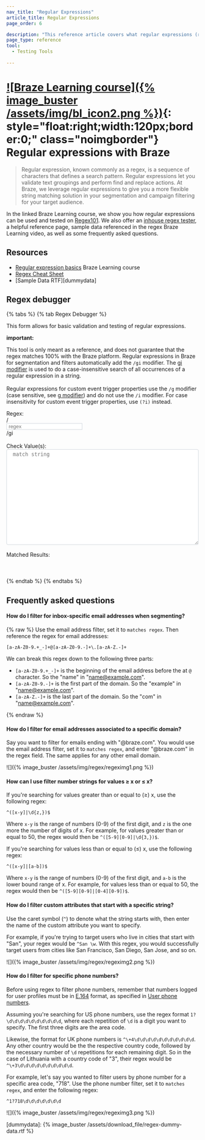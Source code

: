 ```yaml
---
nav_title: "Regular Expressions"
article_title: Regular Expressions
page_order: 6

description: "This reference article covers what regular expressions (regex) are, how to begin using them, and offers debugger functionality to validate and test regular expressions."
page_type: reference
tool:
  - Testing Tools
  
---
```


# [![Braze Learning course]({% image_buster /assets/img/bl_icon2.png %})](https://learning.braze.com/regular-expression-basics-for-braze){: style="float:right;width:120px;border:0;" class="noimgborder"} Regular expressions with Braze

<!--{% multi_lang_include video.html id="3h5Xbhl-TxE" align="right" %}-->

> Regular expression, known commonly as a regex, is a sequence of characters that defines a search pattern. Regular expressions let you validate text groupings and perform find and replace actions. At Braze, we leverage regular expressions to give you a more flexible string matching solution in your segmentation and campaign filtering for your target audience.

In the linked Braze Learning course, we show you how regular expressions can be used and tested on [Regex101][regex]. We also offer an [inhouse regex tester](#regex-debugger), a helpful reference page, sample data referenced in the regex Braze Learning video, as well as some frequently asked questions.

## Resources

- [Regular expression basics](https://learning.braze.com/regular-expression-basics-for-braze) Braze Learning course
- [Regex Cheat Sheet]({{site.baseurl}}/regex_cheat_sheet/)
- <i class="fas fa-file-alt"></i> [Sample Data RTF][dummydata]

## Regex debugger

{% tabs %}
{% tab Regex Debugger %}

This form allows for basic validation and testing of regular expressions.
​
<div class="alert alert-important" role="alert"><div class="alert-msg"> <b>important: </b><br />
<p>This tool is only meant as a reference, and does not guarantee that the regex matches 100% with the Braze platform. Regular expressions in Braze for segmentation and filters automatically add the <code>/gi</code> modifier. The <a href='https://w3schools.sinsixx.com/jsref/jsref_regexp_modifier_gi.asp.htm'>gi modifier</a> is used to do a case-insensitive search of all occurrences of a regular expression in a string. <br><br>Regular expressions for custom event trigger properties use the <code>/g</code> modifier (case sensitive, see <a href='https://www.w3schools.com/jsref/jsref_regexp_g.asp'>g modifier</a>) and do not use the <code>/i</code> modifier. For case insensitivity for custom event trigger properties, use <code>(?i)</code> instead.</p>
</div></div>
<div>
Regex:
​
<div class="input-group">
  <div class="input-group-prepend"><span class="input-group-text">/</span>
  </div>
 <input id="regex_input" value="" class="form-control" placeholder="regex" style="" />
 <div class="input-group-append"><span class="input-group-text">/gi</span>
 </div>
</div>
<br />
Check Value(s): <textarea style="" placeholder="match string" id="regex_text"></textarea><br /><br />
​
Matched Results<span id="reg_count"></span>: <div id="regex_results"></div>
</div>
<style type="text/css">
#regex_text {
  -moz-appearance: textfield-multiline;
  -webkit-appearance: textarea;
  border: 1px solid #ced4da !important;
  overflow: auto;
  padding: 2px;
  resize: both;
  white-space: pre-wrap;
  width:100%;
  height: 250px;
  padding: 5px 15px 5px 1.2em;
  border-radius: 0.25rem;
}
#regex_input {
  border: 1px solid #ced4da !important;
  padding: 0 15px 0 5px;
}
#regex_input.invalid {
  background-color: #f8eef7;
}
.regex_highlight {
  background-color: #66d4b333;
}
#regex_results {
  width: 100%;
  min-height: 2em;
  padding: 5px 15px 5px 0.2em;
}
</style>
<script type="text/javascript">
$( document ).ready(function() {
  function update_inputmatch() {
    var tomatch = $('#regex_input').val();
    var validreg = true;
    $('#regex_input').removeClass('invalid');
    try {
      var regex = new RegExp(tomatch,'gi');
      $('#regex_results').html('');
    } catch(e) {
      $('#regex_input').addClass('invalid');
      validreg = false;
      $('#regex_results').html('Invalid Regular Expression').prepend('&nbsp;&nbsp;&nbsp;');
    }
    if (validreg){
      if ($('#regex_text').val() ) {
        if (tomatch) {
          var input_str = $('#regex_text').val().split(/\r?\n/);
          var input_replaced = [];
          var reg_count = 0;
          for (var i = 0; i < input_str.length; i++) {
            var inp_rep = ''
            var matched = input_str[i].match(regex);
            if (matched) {
              inp_rep = '<i class="far fa-check-square"></i> ';
              reg_count++;
            }
            else {
              inp_rep = '<i class="far fa-square"></i> ';
            }
            inp_rep += input_str[i].replace(regex,'<span class="regex_highlight">$&</span>');
            input_replaced.push(inp_rep)
          }
          if (reg_count) {
            $('#reg_count').html(' (' + reg_count + ')');
          }
          else {
            $('#reg_count').html('');
          }
          $('#regex_results').html(input_replaced.join('<br />'));
        }
      }
      else {
        $('#regex_results').html('');
      }
    }
  }
  $('#regex_input, #regex_text').keyup(function(k){
    update_inputmatch();
  });
});
</script>

{% endtab %}
{% endtabs %}

## Frequently asked questions

#### How do I filter for inbox-specific email addresses when segmenting?

{% raw %}
Use the email address filter, set it to `matches regex`. Then reference the regex for email addresses:

```
[a-zA-Z0-9.+_-]+@[a-zA-Z0-9.-]+\.[a-zA-Z.-]+
```

We can break this regex down to the following three parts:

- `[a-zA-Z0-9.+_-]+` is the beginning of the email address before the at `@` character. So the "name" in "name@example.com".
- `[a-zA-Z0-9.-]+` is the first part of the domain. So the "example" in "name@example.com".
- `[a-zA-Z.-]+` is the last part of the domain. So the "com" in "name@example.com".

{% endraw %}

#### How do I filter for email addresses associated to a specific domain?

Say you want to filter for emails ending with "@braze.com". You would use the email address filter, set it to `matches regex`, and enter "@braze.com" in the regex field. The same applies for any other email domain.

![]({% image_buster /assets/img/regex/regeximg1.png %})

#### How can I use filter number strings for values ≥ x or ≤ x?

If you're searching for values greater than or equal to (≥) x, use the following regex:

```
^([x-y]|\d{z,})$
```

Where `x-y` is the range of numbers (0-9) of the first digit, and `z` is the one more the number of digits of x. For example, for values greater than or equal to 50, the regex would then be `^([5-9][0-9]|\d{3,})$`.

If you're searching for values less than or equal to (≤) x, use the following regex:

```
^([x-y]|[a-b])$
```

Where `x-y` is the range of numbers (0-9) of the first digit, and `a-b` is the lower bound range of x. For example, for values less than or equal to 50, the regex would then be `^([5-9][0-9]|[0-4][0-9])$`.

#### How do I filter custom attributes that start with a specific string?

Use the caret symbol (`^`) to denote what the string starts with, then enter the name of the custom attribute you want to specify.

For example, if you're trying to target users who live in cities that start with "San", your regex would be `^San \w`. With this regex, you would successfully target users from cities like San Francisco, San Diego, San Jose, and so on.

![]({% image_buster /assets/img/regex/regeximg2.png %})

#### How do I filter for specific phone numbers?

Before using regex to filter phone numbers, remember that numbers logged for user profiles must be in [E.164](https://en.wikipedia.org/wiki/E.164) format, as specified in [User phone numbers]({{site.baseurl}}/user_guide/message_building_by_channel/sms/phone_numbers/user_phone_numbers/).

Assuming you're searching for US phone numbers, use the regex format `1?\d\d\d\d\d\d\d\d\d\d`, where each repetition of `\d` is a digit you want to specify. The first three digits are the area code.

Likewise, the format for UK phone numbers is `^\+4\d\d\d\d\d\d\d\d\d\d\d`. Any other country would be the the respective country code, followed by the necessary number of `\d` repetitions for each remaining digit. So in the case of Lithuania with a country code of "3", their regex would be `^\+3\d\d\d\d\d\d\d\d\d\d`.

For example, let's say you wanted to filter users by phone number for a specific area code, "718". Use the phone number filter, set it to `matches regex`, and enter the following regex:

```
^1?718\d\d\d\d\d\d\d
```

![]({% image_buster /assets/img/regex/regeximg3.png %})


[regex]: https://regex101.com/
[dummydata]: {% image_buster /assets/download_file/regex-dummy-data.rtf %}
